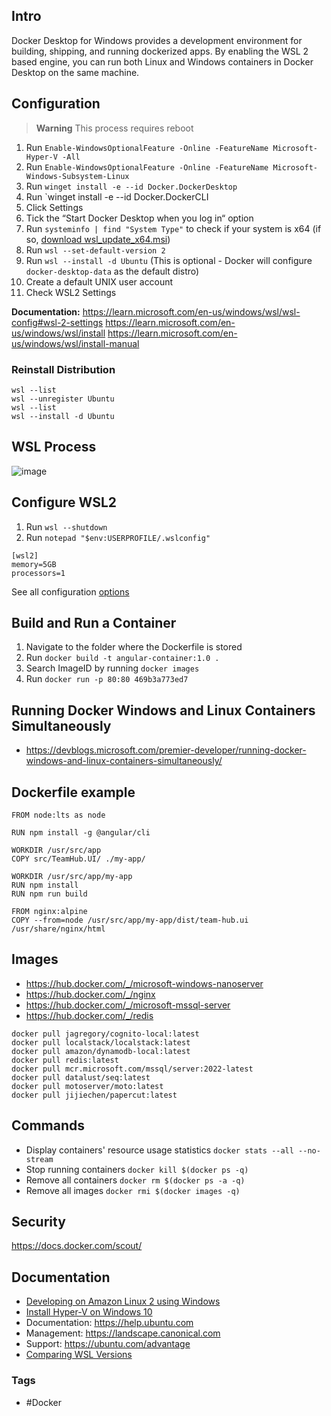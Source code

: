 ## Intro

Docker Desktop for Windows provides a development environment for building, shipping, and running dockerized apps. By enabling the WSL 2 based engine, you can run both Linux and Windows containers in Docker Desktop on the same machine.


## Configuration

> **Warning**
> This process requires reboot

1. Run `Enable-WindowsOptionalFeature -Online -FeatureName Microsoft-Hyper-V -All`
2. Run `Enable-WindowsOptionalFeature -Online -FeatureName Microsoft-Windows-Subsystem-Linux`
3. Run `winget install -e --id Docker.DockerDesktop`
4. Run `winget install -e --id Docker.DockerCLI
5. Click Settings
6. Tick the “Start Docker Desktop when you log in“ option
7. Run `systeminfo | find "System Type"` to check if your system is x64 (if so, [download wsl_update_x64.msi](https://wslstorestorage.blob.core.windows.net/wslblob/wsl_update_x64.msi))
8. Run `wsl --set-default-version 2`
9. Run `wsl --install -d Ubuntu` (This is optional - Docker will configure `docker-desktop-data` as the default distro)
10. Create a default UNIX user account
11. Check WSL2 Settings

**Documentation:**
https://learn.microsoft.com/en-us/windows/wsl/wsl-config#wsl-2-settings
https://learn.microsoft.com/en-us/windows/wsl/install
https://learn.microsoft.com/en-us/windows/wsl/install-manual


### Reinstall Distribution

```
wsl --list
wsl --unregister Ubuntu
wsl --list
wsl --install -d Ubuntu
```

## WSL Process
![image](https://user-images.githubusercontent.com/5598150/171560772-3528ca14-e4be-40f9-8c7c-9c032c640e6e.png)

## Configure WSL2

1. Run ```wsl --shutdown```
2. Run ```notepad "$env:USERPROFILE/.wslconfig"```

```
[wsl2]
memory=5GB   
processors=1 
```

See all configuration [options](https://docs.microsoft.com/en-us/windows/wsl/wsl-config#wsl-2-settings)

## Build and Run a Container

1. Navigate to the folder where the Dockerfile is stored
2. Run `docker build -t angular-container:1.0 .`
3. Search ImageID by running `docker images`
4. Run `docker run -p 80:80 469b3a773ed7`

## Running Docker Windows and Linux Containers Simultaneously
- https://devblogs.microsoft.com/premier-developer/running-docker-windows-and-linux-containers-simultaneously/
  
## Dockerfile example
```
FROM node:lts as node

RUN npm install -g @angular/cli

WORKDIR /usr/src/app
COPY src/TeamHub.UI/ ./my-app/

WORKDIR /usr/src/app/my-app
RUN npm install
RUN npm run build

FROM nginx:alpine
COPY --from=node /usr/src/app/my-app/dist/team-hub.ui /usr/share/nginx/html
```

## Images
- https://hub.docker.com/_/microsoft-windows-nanoserver
- https://hub.docker.com/_/nginx
- https://hub.docker.com/_/microsoft-mssql-server
- https://hub.docker.com/_/redis

```
docker pull jagregory/cognito-local:latest
docker pull localstack/localstack:latest
docker pull amazon/dynamodb-local:latest
docker pull redis:latest
docker pull mcr.microsoft.com/mssql/server:2022-latest
docker pull datalust/seq:latest
docker pull motoserver/moto:latest
docker pull jijiechen/papercut:latest
```

## Commands

- Display containers' resource usage statistics `docker stats --all --no-stream`
- Stop running containers `docker kill $(docker ps -q)`
- Remove all containers `docker rm $(docker ps -a -q)`
- Remove all images `docker rmi $(docker images -q)`

## Security

https://docs.docker.com/scout/

## Documentation

- [Developing on Amazon Linux 2 using Windows](https://aws.amazon.com/blogs/developer/developing-on-amazon-linux-2-using-windows/)
- [Install Hyper-V on Windows 10](https://learn.microsoft.com/en-us/virtualization/hyper-v-on-windows/quick-start/enable-hyper-v)
- Documentation: https://help.ubuntu.com
- Management: https://landscape.canonical.com
- Support: https://ubuntu.com/advantage
- [Comparing WSL Versions](https://learn.microsoft.com/en-us/windows/wsl/compare-versions)


### Tags

- #Docker 

